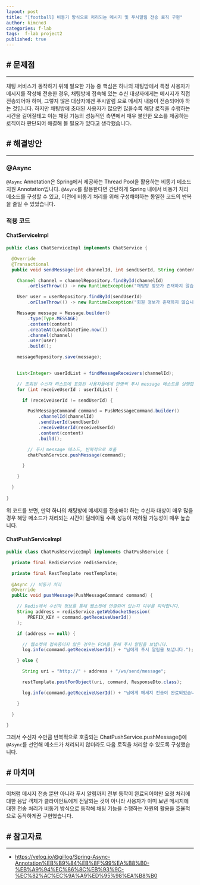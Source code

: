 ```yaml
---
layout: post
title: "[football] 비동기 방식으로 처리되는 메시지 및 푸시알림 전송 로직 구현"
author: kimcno3
categories: f-lab
tags:  f-lab project2
published: true
---
```


## # 문제점
***
채팅 서비스가 동작하기 위해 필요한 기능 중 핵심은 하나의 채팅방에서 특정 사용자가 메시지를 작성해 전송한 경우, 채팅방에 접속해 있는 수신 대상자에게는 메시지가 직접 전송되어야 하며, 그렇지 않은 대상자에겐 푸시알림 으로 메세지 내용이 전송되어야 하는 것입니다. 하지만 채팅방에 초대된 사용자가 많으면 많을수록 해당 로직을 수행하는 시간을 길어질테고 이는 채팅 기능의 성능적인 측면에서 매우 불안한 요소를 제공하는 로직이라 판단되어 해결해 볼 필요가 있다고 생각했습니다.

## # 해결방안
***
### @Async
`@Async` Annotation은 Spring에서 제공하는 Thread Pool을 활용하는 비동기 메소드 지원 Annotation입니다. `@Async`를 활용한다면 간단하게 Spring 내에서 비동기 처리 메소드를 구성할 수 있고, 이전에 비동기 처리를 위해 구성해야하는 동일한 코드의 반복을 줄일 수 있었습니다.

### 적용 코드
#### ChatServiceImpl

```java
public class ChatServiceImpl implements ChatService {

  @Override
  @Transactional
  public void sendMessage(int channelId, int sendUserId, String content) {

    Channel channel = channelRepository.findById(channelId)
        .orElseThrow(() -> new RuntimeException("채팅방 정보가 존재하지 않습니다."));

    User user = userRepository.findById(sendUserId)
        .orElseThrow(() -> new RuntimeException("회원 정보가 존재하지 않습니다."));

    Message message = Message.builder()
        .type(Type.MESSAGE)
        .content(content)
        .createAt(LocalDateTime.now())
        .channel(channel)
        .user(user)
        .build();

    messageRepository.save(message);

    
    List<Integer> userIdList = findMessageReceivers(channelId);

    // 조회된 수신자 리스트에 포함된 사용자들에게 한명씩 푸시 message 메소드를 실행합니다.
    for (int receiveUserId : userIdList) {

      if (receiveUserId != sendUserId) {

        PushMessageCommand command = PushMessageCommand.builder()
            .channelId(channelId)
            .sendUserId(sendUserId)
            .receiveUserId(receiveUserId)
            .content(content)
            .build();

        // 푸시 message 메소드, 반복적으로 호출
        chatPushService.pushMessage(command);

      }

    }

  }
  
}
```

위 코드를 보면, 만약 하나의 채팅방에 메세지를 전송해야 하는 수신자 대상이 매우 많을 경우 해당 메소드가 처리되는 시간이 딜레이될 수록 성능이 저하될 가능성이 매우 높습니다.

#### ChatPushServiceImpl
```java
public class ChatPushServiceImpl implements ChatPushService {

  private final RedisService redisService;

  private final RestTemplate restTemplate;
  
  @Async // 비동기 처리
  @Override
  public void pushMessage(PushMessageCommand command) {

    // Redis에서 수신자 정보를 통해 웹소켓에 연결되어 있는지 여부를 파악합니다.
    String address = redisService.getWebSocketSession(
        PREFIX_KEY + command.getReceiveUserId()
    );

    if (address == null) {

      // 웹소켓에 접속중이지 않은 경우는 FCM을 통해 푸시 알림을 보냅니다.
      log.info(command.getReceiveUserId() + "님에게 푸시 알림을 보냅니다.");

    } else {

      String uri = "http://" + address + "/ws/send/message";

      restTemplate.postForObject(uri, command, ResponseDto.class);

      log.info(command.getReceiveUserId() + "님에게 메세지 전송이 완료되었습니다.");

    }

  }

}
```

그래서 수신자 수만큼 반복적으로 호출되는 ChatPushService.pushMessage()에 `@Async`를 선언해 메소드가 처리되지 않더라도 다음 로직을 처리할 수 있도록 구성했습니다.

## # 마치며
***
이처럼 메시지 전송 뿐만 아니라 푸시 알림까지 전부 동작이 완료되어야만 요청 처리에 대한 응답 객체가 클라이언트에게 전달되는 것이 아니라 사용자가 이미 보낸 메시지에 대한 전송 처리가 비동기 방식으로 동작해 채팅 기능을 수행하는 자원의 활용을 효율적으로 동작하게끔 구현했습니다.

## # 참고자료
***
- https://velog.io/@gillog/Spring-Async-Annotation%EB%B9%84%EB%8F%99%EA%B8%B0-%EB%A9%94%EC%86%8C%EB%93%9C-%EC%82%AC%EC%9A%A9%ED%95%98%EA%B8%B0